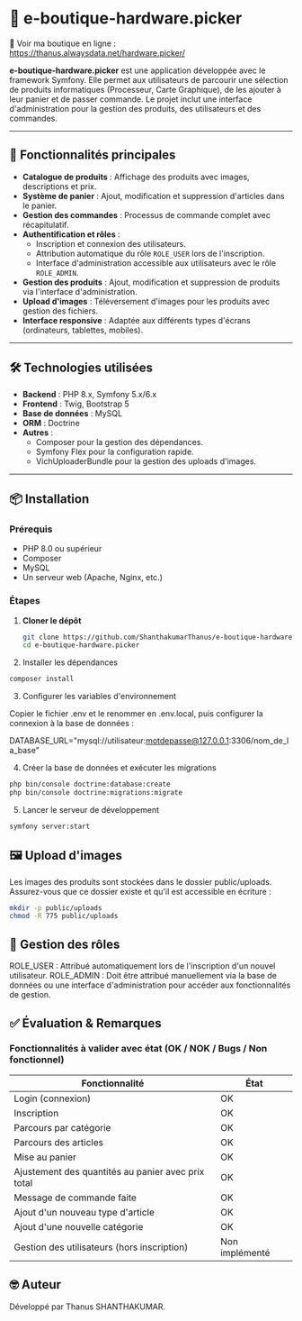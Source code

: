 # 🛒 e-boutique-hardware.picker

🔗 Voir ma boutique en ligne : https://thanus.alwaysdata.net/hardware.picker/

**e-boutique-hardware.picker** est une application développée avec le framework Symfony. Elle permet aux utilisateurs de parcourir une sélection de produits informatiques (Processeur, Carte Graphique), de les ajouter à leur panier et de passer commande. Le projet inclut une interface d'administration pour la gestion des produits, des utilisateurs et des commandes.

---

## 🚀 Fonctionnalités principales

- **Catalogue de produits** : Affichage des produits avec images, descriptions et prix.
- **Système de panier** : Ajout, modification et suppression d'articles dans le panier.
- **Gestion des commandes** : Processus de commande complet avec récapitulatif.
- **Authentification et rôles** :
  - Inscription et connexion des utilisateurs.
  - Attribution automatique du rôle `ROLE_USER` lors de l'inscription.
  - Interface d'administration accessible aux utilisateurs avec le rôle `ROLE_ADMIN`.
- **Gestion des produits** : Ajout, modification et suppression de produits via l'interface d'administration.
- **Upload d'images** : Téléversement d'images pour les produits avec gestion des fichiers.
- **Interface responsive** : Adaptée aux différents types d'écrans (ordinateurs, tablettes, mobiles).

---

## 🛠️ Technologies utilisées

- **Backend** : PHP 8.x, Symfony 5.x/6.x
- **Frontend** : Twig, Bootstrap 5
- **Base de données** : MySQL
- **ORM** : Doctrine
- **Autres** :
  - Composer pour la gestion des dépendances.
  - Symfony Flex pour la configuration rapide.
  - VichUploaderBundle pour la gestion des uploads d'images.

---

## 📦 Installation

### Prérequis

- PHP 8.0 ou supérieur
- Composer
- MySQL
- Un serveur web (Apache, Nginx, etc.)

### Étapes

1. **Cloner le dépôt**

   ```bash
   git clone https://github.com/ShanthakumarThanus/e-boutique-hardware.picker.git
   cd e-boutique-hardware.picker

2. Installer les dépendances

```bash
composer install
```

3. Configurer les variables d'environnement

Copier le fichier .env et le renommer en .env.local, puis configurer la connexion à la base de données :

DATABASE_URL="mysql://utilisateur:motdepasse@127.0.0.1:3306/nom_de_la_base"

4. Créer la base de données et exécuter les migrations

```bash
php bin/console doctrine:database:create
php bin/console doctrine:migrations:migrate
```

5. Lancer le serveur de développement

```bash
symfony server:start
```

## 🖼️ Upload d'images

Les images des produits sont stockées dans le dossier public/uploads. Assurez-vous que ce dossier existe et qu'il est accessible en écriture :

```bash
mkdir -p public/uploads
chmod -R 775 public/uploads
```

## 🔐 Gestion des rôles

ROLE_USER : Attribué automatiquement lors de l'inscription d'un nouvel utilisateur.
ROLE_ADMIN : Doit être attribué manuellement via la base de données ou une interface d'administration pour accéder aux fonctionnalités de gestion.

## ✅ Évaluation & Remarques

### Fonctionnalités à valider avec état (OK / NOK / Bugs / Non fonctionnel)

| Fonctionnalité                                     | État                   |
| -------------------------------------------------- | ---------------------- |
| Login (connexion)                                  | OK                     |
| Inscription                                        | OK                     |
| Parcours par catégorie                             | OK                     |
| Parcours des articles                              | OK                     |
| Mise au panier                                     | OK                     |
| Ajustement des quantités au panier avec prix total | OK                     |
| Message de commande faite                          | OK                     |
| Ajout d'un nouveau type d'article                  | OK                     |
| Ajout d'une nouvelle catégorie                     | OK                     |
| Gestion des utilisateurs (hors inscription)        | Non implémenté         |

## 🤓 Auteur

Développé par Thanus SHANTHAKUMAR.
